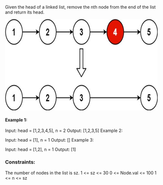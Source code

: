 Given the head of a linked list, remove the nth node from the end of the list and return its head.

<img src="https://github.com/ErdalNayir/algorithms-with-leetcode/blob/main/005%20Remove%20Nth%20Node%20From%20End%20of%20List/remove_ex1.jpg" alt="exampleImg" width="500" height="300">

 

#### Example 1:

Input: head = [1,2,3,4,5], n = 2
Output: [1,2,3,5]
Example 2:

Input: head = [1], n = 1
Output: []
Example 3:

Input: head = [1,2], n = 1
Output: [1]
 

### Constraints:

The number of nodes in the list is sz.
1 <= sz <= 30
0 <= Node.val <= 100
1 <= n <= sz
